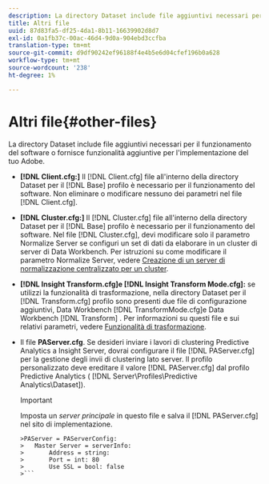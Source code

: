 ```yaml
---
description: La directory Dataset include file aggiuntivi necessari per il funzionamento del software o fornisce funzionalità aggiuntive per l'implementazione del tuo Adobe.
title: Altri file
uuid: 87d83fa5-df25-4da1-8b11-16639902d8d7
exl-id: 0a1fb37c-00ac-46d4-9d0a-904ebd3ccfba
translation-type: tm+mt
source-git-commit: d9df90242ef96188f4e4b5e6d04cfef196b0a628
workflow-type: tm+mt
source-wordcount: '238'
ht-degree: 1%

---
```


# Altri file{#other-files}

La directory Dataset include file aggiuntivi necessari per il funzionamento del software o fornisce funzionalità aggiuntive per l&#39;implementazione del tuo Adobe.

* **[!DNL Client.cfg:]** Il  [!DNL Client.cfg] file all&#39;interno della directory Dataset per il  [!DNL Base] profilo è necessario per il funzionamento del software. Non eliminare o modificare nessuno dei parametri nel file [!DNL Client.cfg].

* **[!DNL Cluster.cfg:]** Il  [!DNL Cluster.cfg] file all&#39;interno della directory Dataset per il  [!DNL Base] profilo è necessario per il funzionamento del software. Nel file [!DNL Cluster.cfg], devi modificare solo il parametro Normalize Server se configuri un set di dati da elaborare in un cluster di server di Data Workbench. Per istruzioni su come modificare il parametro Normalize Server, vedere [Creazione di un server di normalizzazione centralizzato per un cluster](../../../home/c-dataset-const-proc/c-log-proc-config-file/c-ins-svr-file-svr-unit.md).

* **[!DNL Insight Transform.cfg]e  [!DNL Insight Transform Mode.cfg]:** se utilizzi la funzionalità di trasformazione, nella directory Dataset per il  [!DNL Transform.cfg] profilo sono presenti due file di configurazione aggiuntivi, Data Workbench  [!DNL TransformMode.cfg]e Data Workbench  [!DNL Transform] . Per informazioni su questi file e sui relativi parametri, vedere [Funzionalità di trasformazione](https://docs.adobe.com/content/help/en/data-workbench/using/server-admin-install/transform/t-config-tfm.html).

* Il file **PAServer.cfg**. Se desideri inviare i lavori di clustering Predictive Analytics a Insight Server, dovrai configurare il file [!DNL PAServer.cfg] per la gestione degli invii di clustering lato server.
Il profilo personalizzato deve ereditare il valore [!DNL PAServer.cfg] dal profilo Predictive Analytics ( [!DNL Server\Profiles\Predictive Analytics\Dataset]).

   >[!IMPORTANT]
   >
   >Imposta un *server principale* in questo file e salva il [!DNL PAServer.cfg] nel sito di implementazione.
   >
   >
   ```
   >PAServer = PAServerConfig: 
   >   Master Server = serverInfo: 
   >       Address = string: 
   >       Port = int: 80
   >       Use SSL = bool: false
   >```

